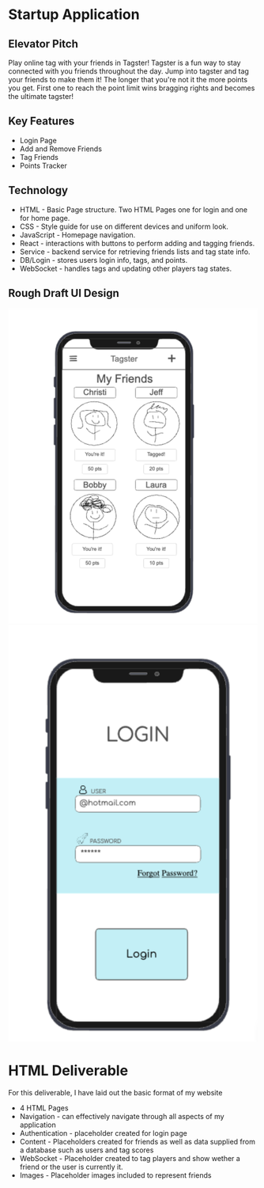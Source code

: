# Startup Application
## Elevator Pitch
Play online tag with your friends in Tagster! Tagster is a fun way to stay connected with you friends throughout the day. Jump into tagster and tag your friends to make them it! The longer that you're not it the more points you get. First one to reach the point limit wins bragging rights and becomes the ultimate tagster!

## Key Features
- Login Page
- Add and Remove Friends
- Tag Friends
- Points Tracker

## Technology
- HTML - Basic Page structure. Two HTML Pages one for login and one for home page.
- CSS - Style guide for use on different devices and uniform look.
- JavaScript - Homepage navigation.
- React - interactions with buttons to perform adding and tagging friends.
- Service - backend service for retrieving friends lists and tag state info.
- DB/Login - stores users login info, tags, and points.
- WebSocket - handles tags and updating other players tag states.



## Rough Draft UI Design
![Home Page Rough Draft](homepage.png)
![Login Page Rough Draft](loginpage.png)

# HTML Deliverable
For this deliverable, I have laid out the basic format of my website

- 4 HTML Pages
- Navigation - can effectively navigate through all aspects of my application
- Authentication - placeholder created for login page
- Content - Placeholders created for friends as well as data supplied from a database such as users and tag scores
- WebSocket - Placeholder created to tag players and show wether a friend or the user is currently it.
- Images - Placeholder images included to represent friends
